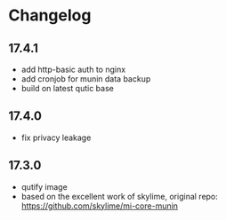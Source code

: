 # Changelog

## 17.4.1

* add http-basic auth to nginx
* add cronjob for munin data backup
* build on latest qutic base

## 17.4.0

* fix privacy leakage

## 17.3.0

* qutify image
* based on the excellent work of skylime, original repo: https://github.com/skylime/mi-core-munin
